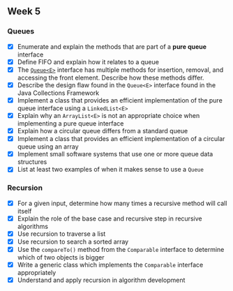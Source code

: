 ## Week 5

### Queues

* [x] Enumerate and explain the methods that are part of a **pure queue** interface
* [x] Define FIFO and explain how it relates to a queue
* [x] The [`Queue<E>`](http://javadoc.taylorial.com/java.base/util/Queue.html) interface has multiple methods for insertion, removal, and accessing the front element.  Describe how these methods differ.
* [x] Describe the design flaw found in the `Queue<E>` interface found in the Java Collections Framework
* [x] Implement a class that provides an efficient implementation of the pure queue interface using a `LinkedList<E>`
* [x] Explain why an `ArrayList<E>` is not an appropriate choice when implementing a pure queue interface
* [X] Explain how a circular queue differs from a standard queue
* [X] Implement a class that provides an efficient implementation of a circular queue using an array
* [X] Implement small software systems that use one or more queue data structures
* [X] List at least two examples of when it makes sense to use a `Queue`

### Recursion

* [X] For a given input, determine how many times a recursive method will call itself
* [X] Explain the role of the base case and recursive step in recursive algorithms
* [X] Use recursion to traverse a list
* [X] Use recursion to search a sorted array
* [X] Use the `compareTo()` method from the `Comparable` interface to determine which of two objects is bigger
* [X] Write a generic class which implements the `Comparable` interface appropriately
* [X] Understand and apply recursion in algorithm development

